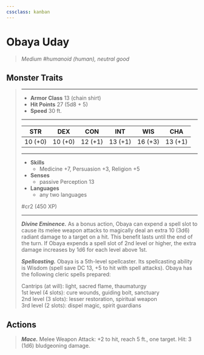 ```yaml
---
cssclass: kanban
---
```


# Obaya Uday
>*Medium #humanoid (human), neutral good*
## Monster Traits
>___
>- **Armor Class** 13 (chain shirt)
>- **Hit Points** 27 (5d8 + 5)
>- **Speed** 30 ft.
>___
>|STR|DEX|CON|INT|WIS|CHA|
>|:---:|:---:|:---:|:---:|:---:|:---:|
>|10 (+0)|10 (+0)|12 (+1)|13 (+1)|16 (+3)|13 (+1)|
>___
>- **Skills**
>	 - Medicine +7, Persuasion +3, Religion +5
>- **Senses**
>	 - passive Perception 13
>- **Languages**
>	 - any two languages
>
> #cr2 (450 XP)
>___
>***Divine Eminence.*** As a bonus action, Obaya can expend a spell slot to cause its melee weapon attacks to magically deal an extra 10 (3d6) radiant damage to a target on a hit. This benefit lasts until the end of the turn. If Obaya expends a spell slot of 2nd level or higher, the extra damage increases by 1d6 for each level above 1st.  
>
>***Spellcasting.*** Obaya is a 5th-level spellcaster. Its spellcasting ability is Wisdom (spell save DC 13, +5 to hit with spell attacks). Obaya has the following cleric spells prepared:  
>
>Cantrips (at will): light, sacred flame, thaumaturgy  
>1st level (4 slots): cure wounds, guiding bolt, sanctuary  
>2nd level (3 slots): lesser restoration, spiritual weapon  
>3rd level (2 slots): dispel magic, spirit guardians  
>
## Actions
>***Mace.*** Melee Weapon Attack: +2 to hit, reach 5 ft., one target. Hit: 3 (1d6) bludgeoning damage.